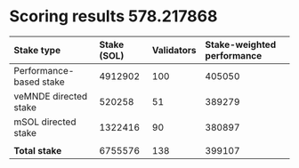 # Scoring results 578.217868

| Stake type              | Stake (SOL) | Validators | Stake-weighted performance |
|:------------------------|:------------|:-----------|:---------------------------|
| Performance-based stake | 4912902     | 100        | 405050                     |
| veMNDE directed stake   | 520258      | 51         | 389279                     |
| mSOL directed stake     | 1322416     | 90         | 380897                     |
|                         |             |            |                            |
| **Total stake**         | 6755576     | 138        | 399107                     |
